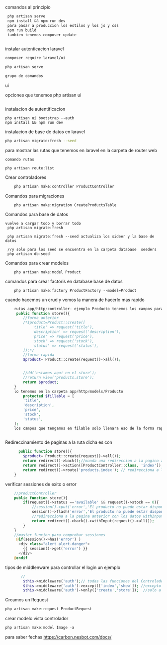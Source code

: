 comandos al principio 

```PHP
 php artisan serve
 npm install && npm run dev
 para pasar a produccion los estilos y los js y css  
 npm run build
 tambien tenemos composer update
 
```
instalar autenticacion laravel
```bash
composer require laravel/ui

php artisan serve

grupo de comandos 
```
ui

opciones que tenemos
    php artisan ui
```
```

instalacion de autentificacion
```
php artisan ui bootstrap --auth
npm install && npm run dev
```
instalacion de base de datos en laravel
```bash
php artisan migrate:fresh --seed
```

para mostrar las rutas que tenemos en laravel en la carpeta de router web 
```
comando rutas 

php artisan route:list
```


Crear controladores 

```bash
    php artisan make:controller ProductController
```

Comandos para migraciones 
```
    php artisan make:migration CreateProductsTable
```

Comandos para base de datos 

```
vuelve a cargar todo y borrar todo
 php artisan migrate:fresh    

 php artisan migrate:fresh --seed actualiza los sideer y la base de datos 

 //y solo para los seed se encuentra en la carpeta database  seeders
 php artisan db-seed

```

Comandos para crear modelos 
```
    php artisan make:model Product
```

comandos para crear factoris en database base de datos
```
    php artisan make:factory ProductFactory --model=Product
```




cuando hacemos un crud y vemos la manera de hacerlo  mas rapido
```PHP codigo
    rutas app/http/controller- ejemplo Producto tenemos los campos para llenar por defecto y donde tenemos eso 
     public function store(){
        //forma anterior
        /*$product=Product::create([
            'title' => request('title'),
            'description' => request('description'),
            'price' => request('price'),
            'stock' => request('stock'),
            'status' => request('status'),
        ]);*/
        //forma rapida
        $product= Product::create(request()->all());


        //dd('estamos aqui en el store');
        //return view('products.store');
        return $product;
    }
    lo tenemos en la carpeta app/http/models/Producto
        protected $fillable = [
        'title',
        'description',
        'price',
        'stock',
        'status',
    ];
    los campos que tengamos en filable solo llenara eso de la forma rapida 
    
```

Redireccinamiento de paginas a la ruta dicha es con 
```PHP
      public function store(){
        $product= Product::create(request()->all());
        return redirect()->back();//manda una redireccion a la pagina anterior
        return redirect()->action([ProductController::class, 'index']); //redirecciona a la ruta index
        return redirect()->route('products.index'); // redirecciona a la ruta index
    }

```

verificar sessiones de exito o error
```php
    //productController
    public function store(){
        if(request()->status =='available' && request()->stock == 0){
            //session()->put('error','El producto no puede estar disponible sin stock');
            session()->flash('error','El producto no puede estar disponible sin stock');
            //redirecciona a la pagina anterior con los datos withInput
            return redirect()->back()->withInput(request()->all());
        }
    }
    //master funcion para comprobar sessiones 
     @if(session()->has('error') )
      <div class="alert alert-danger">
        {{ session()->get('error') }}
      </div>
    @endif
```


tipos de middlenware para controllar el login un ejemplo
```php
       //
        $this->middleware('auth');// todas las funciones del Controlador
        $this->middleware('auth')->except(['index','show']); //excepto a estas rutas el login
        $this->middleware('auth')->only(['create','store']);  //solo a estas rutas el login
```


Creamos un Request 
```php
php artisan make:request ProductRequest
```

crear modelo vista controlador
```php
php artisan make:model Image -a
```


para saber fechas
https://carbon.nesbot.com/docs/




